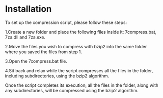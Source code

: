 # Installation

To set up the compression script, please follow these steps:

1.Create a new folder and place the following files inside it: 7compress.bat, 7za.dll and 7za.exe.

2.Move the files you wish to compress with bzip2 into the same folder where you saved the files from step 1.

3.Open the 7compress.bat file.

4.Sit back and relax while the script compresses all the files in the folder, including subdirectories, using the bzip2 algorithm.

Once the script completes its execution, all the files in the folder, along with any subdirectories, will be compressed using the bzip2 algorithm.
